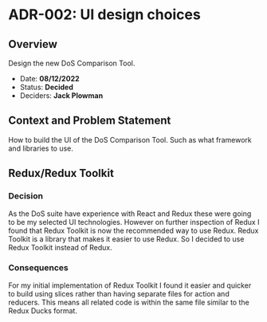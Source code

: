 # ADR-002: UI design choices

## Overview

Design the new DoS Comparison Tool.

- Date: **08/12/2022**
- Status: **Decided**
- Deciders: **Jack Plowman**

## Context and Problem Statement

How to build the UI of the DoS Comparison Tool. Such as what framework and libraries to use.

## Redux/Redux Toolkit

### Decision

As the DoS suite have experience with React and Redux these were going to be my selected UI technologies. However on further inspection of Redux I found that Redux Toolkit is now the recommended way to use Redux. Redux Toolkit is a library that makes it easier to use Redux. So I decided to use Redux Toolkit instead of Redux.

### Consequences

For my initial implementation of Redux Toolkit I found it easier and quicker to build using slices rather than having separate files for action and reducers. This means all related code is within the same file similar to the Redux Ducks format.

